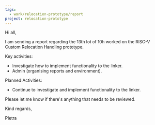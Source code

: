 ```yaml
---
tags:
  - work/relocation-prototype/report
project: relocation-prototype
---
```

Hi all,

I am sending a report regarding the 13th lot of 10h worked on the RISC-V
Custom Relocation Handling prototype.

Key activities:
* Investigate how to implement functionality to the linker.
* Admin (organising reports and environment).

Planned Activities:
* Continue to investigate and implement functionality to the linker.

Please let me know if there's anything that needs to be reviewed.

Kind regards,

Pietra